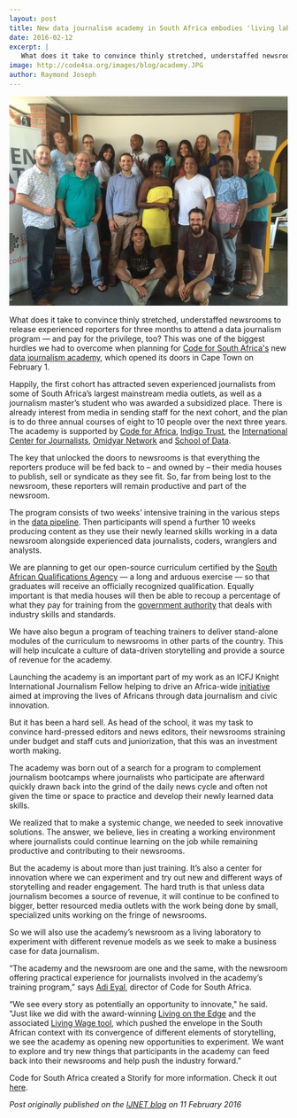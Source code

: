```yaml
---
layout: post
title: New data journalism academy in South Africa embodies 'living laboratory' training model
date: 2016-02-12
excerpt: |
   What does it take to convince thinly stretched, understaffed newsrooms to release experienced reporters for three months to attend a data journalism program — and pay for the privilege, too?
image: http://code4sa.org/images/blog/academy.JPG
author: Raymond Joseph
---
```



<img src="/images/blog/academy.JPG">

What does it take to convince thinly stretched, understaffed newsrooms to release experienced reporters for three months to attend a data journalism program — and pay for the privilege, too? This was one of the biggest hurdles we had to overcome when planning for [Code for South Africa's](http://www.code4sa.org/) new [data journalism academy](http://academy.code4sa.org/), which opened its doors in Cape Town on February 1.

Happily, the first cohort has attracted seven experienced journalists from some of South Africa’s largest mainstream media outlets, as well as a journalism master’s student who was awarded a subsidized place. There is already interest from media in sending staff for the next cohort, and the plan is to do three annual courses of eight to 10 people over the next three years. The academy is supported by [Code for Africa](http://www.codeforafrica.org/), [Indigo Trust](http://www.indigotrust.org.uk/), the [International Center for Journalists](http://www.icfj.org/), [Omidyar Network](https://www.omidyar.com/) and [School of Data](http://www.schoolofdata.org/).

The key that unlocked the doors to newsrooms is that everything the reporters produce will be fed back to – and owned by – their media houses to publish, sell or syndicate as they see fit. So, far from being lost to the newsroom, these reporters will remain productive and part of the newsroom.

The program consists of two weeks’ intensive training in the various steps in the [data pipeline](http://schoolofdata.org/handbook/). Then participants will spend a further 10 weeks producing content as they use their newly learned skills working in a data newsroom alongside experienced data journalists, coders, wranglers and analysts.

We are planning to get our open-source curriculum certified by the [South African Qualifications Agency](http://www.saqa.org.za/list.php?e=NQF) — a long and arduous exercise — so that graduates will receive an officially recognized qualification. Equally important is that media houses will then be able to recoup a percentage of what they pay for training from the [government authority](http://www.mappp-seta.co.za/Default.aspx) that deals with industry skills and standards.

We have also begun a program of teaching trainers to deliver stand-alone modules of the curriculum to newsrooms in other parts of the country. This will help inculcate a culture of data-driven storytelling and provide a source of revenue for the academy.

Launching the academy is an important part of my work as an ICFJ Knight International Journalism Fellow helping to drive an Africa-wide [initiative](http://www.icfj.org/news/new-data-journalism-program-helps-africans-improve-lives) aimed at improving the lives of Africans through data journalism and civic innovation.

But it has been a hard sell. As head of the school, it was my task to convince hard-pressed editors and news editors, their newsrooms straining under budget and staff cuts and juniorization, that this was an investment worth making.

The academy was born out of a search for a program to complement journalism bootcamps where journalists who participate are afterward quickly drawn back into the grind of the daily news cycle and often not given the time or space to practice and develop their newly learned data skills.

We realized that to make a systemic change, we needed to seek innovative solutions. The answer, we believe, lies in creating a working environment where journalists could continue learning on the job while remaining productive and contributing to their newsrooms.

But the academy is about more than just training. It’s also a center for innovation where we can experiment and try out new and different ways of storytelling and reader engagement. The hard truth is that unless data journalism becomes a source of revenue, it will continue to be confined to bigger, better resourced media outlets with the work being done by small, specialized units working on the fringe of newsrooms.

So we will also use the academy’s newsroom as a living laboratory to experiment with different revenue models as we seek to make a business case for data journalism.

“The academy and the newsroom are one and the same, with the newsroom offering practical experience for journalists involved in the academy’s training program,” says [Adi Eyal](https://twitter.com/soapsudtycoon), director of Code for South Africa.

“We see every story as potentially an opportunity to innovate," he said. "Just like we did with the award-winning [Living on the Edge](http://livingwage.code4sa.org/) and the associated [Living Wage tool](http://living-wage.co.za/), which pushed the envelope in the South African context with its convergence of different elements of storytelling, we see the academy as opening new opportunities to experiment. We want to explore and try new things that participants in the academy can feed back into their newsrooms and help push the industry forward.” 

Code for South Africa created a Storify for more information. Check it out [here](https://storify.com/Code4SA/data-journalism-academy-launched-in-cape-town).


*Post originally published on the [IJNET blog](https://ijnet.org/en/blog/new-data-journalism-academy-south-africa-embodies-living-laboratory-training-model) on 11 February 2016*